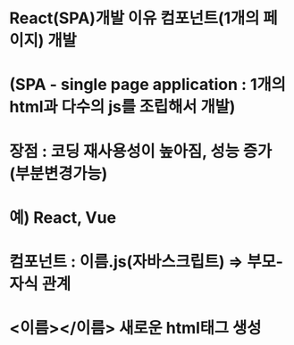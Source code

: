 # React(SPA)개발 이유 컴포넌트(1개의 페이지) 개발
# (SPA - single page application : 1개의 html과 다수의 js를 조립해서 개발)

# 장점 : 코딩 재사용성이 높아짐, 성능 증가(부분변경가능)
# 예) React, Vue
# 컴포넌트 : 이름.js(자바스크립트) => 부모-자식 관계
#               <이름></이름> 새로운 html태그 생성